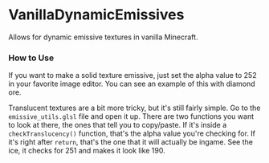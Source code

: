 # VanillaDynamicEmissives
Allows for dynamic emissive textures in vanilla Minecraft.

### How to Use
If you want to make a solid texture emissive, just set the alpha value to 252 in your favorite image editor. You can see an example of this with diamond ore. 

Translucent textures are a bit more tricky, but it's still fairly simple. Go to the `emissive_utils.glsl` file and open it up. There are two functions you want 
to look at there, the ones that tell you to copy/paste. If it's inside a `checkTranslucency()` function, that's the alpha value you're checking for. If it's right 
after `return`, that's the one that it will actually be ingame. See the ice, it checks for 251 and makes it look like 190.